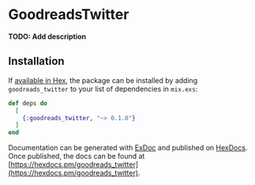 # GoodreadsTwitter

**TODO: Add description**

## Installation

If [available in Hex](https://hex.pm/docs/publish), the package can be installed
by adding `goodreads_twitter` to your list of dependencies in `mix.exs`:

```elixir
def deps do
  [
    {:goodreads_twitter, "~> 0.1.0"}
  ]
end
```

Documentation can be generated with [ExDoc](https://github.com/elixir-lang/ex_doc)
and published on [HexDocs](https://hexdocs.pm). Once published, the docs can
be found at [https://hexdocs.pm/goodreads_twitter](https://hexdocs.pm/goodreads_twitter).

